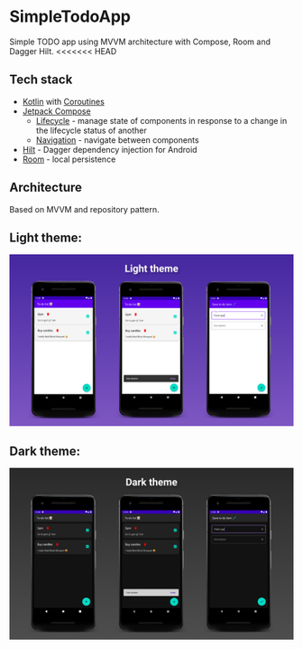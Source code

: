 # SimpleTodoApp
Simple TODO app using MVVM architecture with Compose, Room and Dagger Hilt.
<<<<<<< HEAD

## Tech stack
- [Kotlin](https://kotlinlang.org/) with [Coroutines](https://github.com/Kotlin/kotlinx.coroutines)
- [Jetpack Compose](https://developer.android.com/jetpack/compose)
  - [Lifecycle](https://developer.android.com/jetpack/androidx/releases/lifecycle) - manage state of components in response to a change in the lifecycle status of another
  - [Navigation](https://developer.android.com/jetpack/compose/navigation) - navigate between components
- [Hilt](https://dagger.dev/hilt/) - Dagger dependency injection for Android
- [Room](https://developer.android.com/training/data-storage/room) - local persistence

## Architecture
Based on MVVM and repository pattern.

## Light theme:

![Light theme showcase](screenshots/light_theme_showcase.png)

## Dark theme:

![Dark theme showcase](screenshots/dark_theme_showcase.png)